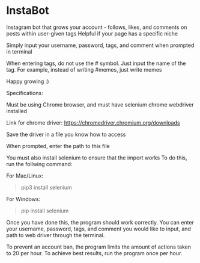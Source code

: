 # InstaBot

Instagram bot that grows your account - follows, likes, and comments on posts within user-given tags
Helpful if your page has a specific niche

Simply input your username, password, tags, and comment when prompted in terminal

When entering tags, do not use the # symbol. Just input the name of the tag.
For example, instead of writing #memes, just write memes 

Happy growing :)

Specifications: 

Must be using Chrome browser, and must have selenium chrome webdriver installed 

Link for chrome driver: https://chromedriver.chromium.org/downloads

Save the driver in a file you know how to access

When prompted, enter the path to this file 

You must also install selenium to ensure that the import works
To do this, run the follwing command:
  
  For Mac/Linux: 
  > pip3 install selenium
  
  For Windows:
  > pip install selenium
  
 Once you have done this, the program should work correctly. You can enter your username, password, tags, and comment you would like to input, and 
 path to web driver through the terminal. 
 
 To prevent an account ban, the program limits the amount of actions taken to 20 per hour. To achieve best results, run the program once per hour. 
 
 
